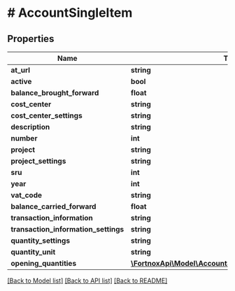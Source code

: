 # # AccountSingleItem

## Properties

Name | Type | Description | Notes
------------ | ------------- | ------------- | -------------
**at_url** | **string** |  | [optional]
**active** | **bool** |  | [optional]
**balance_brought_forward** | **float** |  | [optional]
**cost_center** | **string** |  | [optional]
**cost_center_settings** | **string** |  | [optional]
**description** | **string** |  |
**number** | **int** |  |
**project** | **string** |  | [optional]
**project_settings** | **string** |  | [optional]
**sru** | **int** |  | [optional]
**year** | **int** |  | [optional]
**vat_code** | **string** |  | [optional]
**balance_carried_forward** | **float** |  | [optional]
**transaction_information** | **string** |  | [optional]
**transaction_information_settings** | **string** |  | [optional]
**quantity_settings** | **string** |  | [optional]
**quantity_unit** | **string** |  | [optional]
**opening_quantities** | [**\FortnoxApi\Model\AccountSingleItemOpeningQuantities[]**](AccountSingleItemOpeningQuantities.md) |  | [optional]

[[Back to Model list]](../../README.md#models) [[Back to API list]](../../README.md#endpoints) [[Back to README]](../../README.md)

